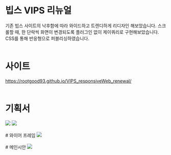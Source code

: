 # 빕스 VIPS 리뉴얼
기존 빕스 사이트의 낙후함에 따라 와이드하고 트렌디하게 리디자인 해보았습니다. 스크롤할 때, 한 단락씩 화면이 변경되도록 플러그인 없이 제이쿼리로 구현해보았습니다.
CSS를 통해 반응형으로 퍼블리싱하였습니다.
<br/>
<br/>
# 사이트
<a href="https://rootgood93.github.io/VIPS_responsiveWeb_renewal/">https://rootgood93.github.io/VIPS_responsiveWeb_renewal/</a>
<br/>
<br/>
# 기획서
<img src="https://user-images.githubusercontent.com/108649544/188542889-292ebbb3-c8ec-49f2-8c16-b5427d020057.jpg"/>
<img src="https://user-images.githubusercontent.com/108649544/188542892-990178a6-2cbf-4663-8dce-7c3b89d896eb.jpg"/>
<br/>
<br/>
# 와이어 프레임
<img src="https://user-images.githubusercontent.com/108649544/188543506-a3a0a565-028a-4a69-bcdc-66c4aac9e68a.jpg"/>
<br/>
<br/>
# 메인시안
<img src="https://user-images.githubusercontent.com/108649544/188543711-f12cc31b-7b4a-4371-b947-fd926c8293a4.jpg"/>
